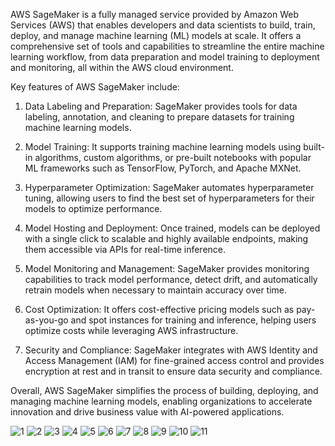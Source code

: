 AWS SageMaker is a fully managed service provided by Amazon Web Services (AWS) that enables developers and data scientists to build, train, deploy, and manage machine learning (ML) models at scale. It offers a comprehensive set of tools and capabilities to streamline the entire machine learning workflow, from data preparation and model training to deployment and monitoring, all within the AWS cloud environment.

Key features of AWS SageMaker include:

1) Data Labeling and Preparation: SageMaker provides tools for data labeling, annotation, and cleaning to prepare datasets for training machine learning models.

2) Model Training: It supports training machine learning models using built-in algorithms, custom algorithms, or pre-built notebooks with popular ML frameworks such as TensorFlow, PyTorch, and Apache MXNet.

3) Hyperparameter Optimization: SageMaker automates hyperparameter tuning, allowing users to find the best set of hyperparameters for their models to optimize performance.

4) Model Hosting and Deployment: Once trained, models can be deployed with a single click to scalable and highly available endpoints, making them accessible via APIs for real-time inference.

5) Model Monitoring and Management: SageMaker provides monitoring capabilities to track model performance, detect drift, and automatically retrain models when necessary to maintain accuracy over time.

6) Cost Optimization: It offers cost-effective pricing models such as pay-as-you-go and spot instances for training and inference, helping users optimize costs while leveraging AWS infrastructure.

7) Security and Compliance: SageMaker integrates with AWS Identity and Access Management (IAM) for fine-grained access control and provides encryption at rest and in transit to ensure data security and compliance.

Overall, AWS SageMaker simplifies the process of building, deploying, and managing machine learning models, enabling organizations to accelerate innovation and drive business value with AI-powered applications.

![1](https://github.com/Chandan1307/AWS-SageMaker/assets/107146517/8420f208-64b9-44b3-b4b1-0e57ddca4993)
![2](https://github.com/Chandan1307/AWS-SageMaker/assets/107146517/5ad0fb6b-83aa-403a-9ea6-357852f48980)
![3](https://github.com/Chandan1307/AWS-SageMaker/assets/107146517/d16e96e0-2a6b-4c10-b77c-b78225e5f5b6)
![4](https://github.com/Chandan1307/AWS-SageMaker/assets/107146517/2671e7de-949a-45e4-92a1-e8ce0cd3d595)
![5](https://github.com/Chandan1307/AWS-SageMaker/assets/107146517/db3085b4-f572-4157-a1d0-c748df68d895)
![6](https://github.com/Chandan1307/AWS-SageMaker/assets/107146517/32c650d2-d063-4e05-bc2f-e28b4a9c35a3)
![7](https://github.com/Chandan1307/AWS-SageMaker/assets/107146517/38ac09d6-961e-40a9-9833-e2b38053f153)
![8](https://github.com/Chandan1307/AWS-SageMaker/assets/107146517/d9ba4a97-ce60-44c1-9d3f-54098f0e6c44)
![9](https://github.com/Chandan1307/AWS-SageMaker/assets/107146517/a57de9f4-54ee-4cfe-ae59-94d852d2fe77)
![10](https://github.com/Chandan1307/AWS-SageMaker/assets/107146517/92e3a073-034b-4ca3-88c2-ff04633f9306)
![11](https://github.com/Chandan1307/AWS-SageMaker/assets/107146517/5b8a0610-e1c6-4096-839a-757b0edef8f1)

